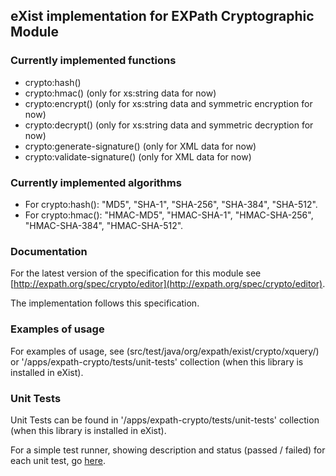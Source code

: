 ## eXist implementation for EXPath Cryptographic Module

### Currently implemented functions

*   crypto:hash()
*   crypto:hmac() (only for xs:string data for now)
*   crypto:encrypt() (only for xs:string data and symmetric encryption for now)
*   crypto:decrypt() (only for xs:string data and symmetric decryption for now)
*   crypto:generate-signature() (only for XML data for now)
*   crypto:validate-signature() (only for XML data for now)

### Currently implemented algorithms

*   For crypto:hash(): "MD5", "SHA-1", "SHA-256", "SHA-384", "SHA-512".
*   For crypto:hmac(): "HMAC-MD5", "HMAC-SHA-1", "HMAC-SHA-256", "HMAC-SHA-384", "HMAC-SHA-512".

### Documentation

For the latest version of the specification for this module see [http://expath.org/spec/crypto/editor](http://expath.org/spec/crypto/editor).

The implementation follows this specification.

### Examples of usage

For examples of usage, see (src/test/java/org/expath/exist/crypto/xquery/) or '/apps/expath-crypto/tests/unit-tests' collection (when this library is installed in eXist).

### Unit Tests

Unit Tests can be found in '/apps/expath-crypto/tests/unit-tests' collection (when this library is installed in eXist).

For a simple test runner, showing description and status (passed / failed) for each unit test, go [here](tests/test-plan.xq).
